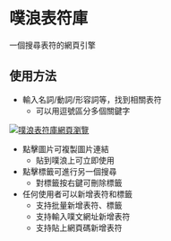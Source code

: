 # 噗浪表符庫
一個搜尋表符的網頁引擎

## 使用方法
+ 輸入名詞/動詞/形容詞等，找到相關表符
 	+ 可以用逗號區分多個關鍵字
	
[![噗浪表符庫網頁瀏覽](https://i.imgur.com/95WkyvZ.png "噗浪表符庫網頁瀏覽")](https://papple23g-mysite2.herokuapp.com/ "噗浪表符庫網頁瀏覽")
+ 點擊圖片可複製圖片連結
	+ 貼到噗浪上可立即使用
+ 點擊標籤可進行另一個搜尋
	+ 對標籤按右鍵可刪除標籤
+ 任何使用者可以新增表符和標籤
	+ 支持批量新增表符、標籤
	+ 支持輸入噗文網址新增表符
	+ 支持貼上網頁碼新增表符
